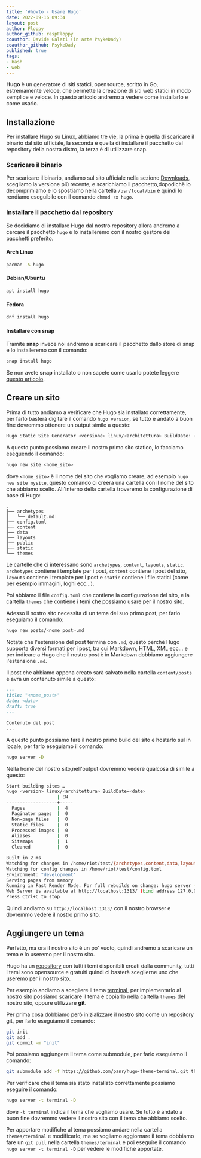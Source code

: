 ```yaml
---
title: '#howto - Usare Hugo' 
date: 2022-09-16 09:34
layout: post 
author: Floppy  
author_github: raspFloppy
coauthor: Davide Galati (in arte PsykeDady) 
coauthor_github: PsykeDady
published: true
tags: 
- bash
- web
---
```


**Hugo** è un generatore di siti statici, opensource, scritto in Go, estremamente veloce, che permette la creazione di siti web statici in modo semplice e veloce. 
In questo articolo andremo a vedere come installarlo e come usarlo.


## Installazione

Per installare Hugo su Linux, abbiamo tre vie, la prima è quella di scaricare il binario dal sito ufficiale, la seconda è quella di installare il pacchetto dal repository della nostra distro, la terza è di utilizzare snap.

### Scaricare il binario

Per scaricare il binario, andiamo sul sito ufficiale nella sezione [Downloads](https://gohugo.io/getting-started/installing/#download-hugo), scegliamo la versione più recente, e scarichiamo il pacchetto,dopodichè lo decomprimiamo e lo spostiamo nella cartella `/usr/local/bin` e quindi lo rendiamo eseguibile con il comando `chmod +x hugo`.


### Installare il pacchetto dal repository

Se decidiamo di installare Hugo dal nostro repository allora andremo a cercare il pacchetto `hugo` e lo installeremo con il nostro gestore dei pacchetti preferito.

#### Arch Linux 

```bash
pacman -S hugo
```

#### Debian/Ubuntu 

```bash
apt install hugo
```

#### Fedora

```bash
dnf install hugo
```


#### Installare con snap

Tramite **snap** invece noi andremo a scaricare il pacchetto dallo store di snap e lo installeremo con il comando:
```bash
snap install hugo
```

Se non avete **snap** installato o non sapete come usarlo potete leggere [questo articolo](https://linuxhub.it/articles/howto-installazione-di-snap/).


## Creare un sito

Prima di tutto andiamo a verificare che Hugo sia installato correttamente, per farlo basterà digitare il comando `hugo version`, se tutto è andato a buon fine dovremmo ottenere un output simile a questo:
```bash
Hugo Static Site Generator <versione> linux/<architettura> BuildDate: <data>
```

A questo punto possiamo creare il nostro primo sito statico, lo facciamo eseguendo il comando:
```bash
hugo new site <nome_sito>
```

dove `<nome_sito>` è il nome del sito che vogliamo creare, ad esempio `hugo new site mysite`, questo comando ci creerà una cartella con il nome del sito che abbiamo scelto.
All'interno della cartella troveremo la configurazione di base di Hugo:
```
.
├── archetypes
│   └── default.md
├── config.toml
├── content
├── data
├── layouts
├── public
├── static
└── themes
```

Le cartelle che ci interessano sono `archetypes`, `content`, `layouts`, `static`.
`archetypes` contiene i template per i post, `content` contiene i post del sito, `layouts` contiene i template per i post e `static` contiene i file statici (come per esempio immagini, loghi ecc...).

Poi abbiamo il file `config.toml` che contiene la configurazione del sito, e la cartella `themes` che contiene i temi che possiamo usare per il nostro sito.

Adesso il nostro sito necessita di un tema del suo primo post, per farlo eseguiamo il comando:
```bash
hugo new posts/<nome_post>.md
```

Notate che l'estensione del post termina con `.md`, questo perché Hugo supporta diversi formati per i post, tra cui Markdown, HTML, XML ecc... e per indicare a Hugo che il nostro post è in Markdown dobbiamo aggiungere l'estensione `.md`.

Il post che abbiamo appena creato sarà salvato nella cartella `content/posts` e avrà un contenuto simile a questo:
```markdown
---
title: "<nome_post>"
date: <data>
draft: true
---

Contenuto del post
...
```

A questo punto possiamo fare il nostro primo build del sito e hostarlo sul in locale, per farlo eseguiamo il comando:
```bash
hugo server -D
```
Nella home del nostro sito,nell'output dovremmo vedere qualcosa di simile a questo:
```bash
Start building sites …
hugo <version> linux/<architettura> BuildDate=<date>
                   | EN
-------------------+-----
  Pages            |  4
  Paginator pages  |  0
  Non-page files   |  0
  Static files     |  0
  Processed images |  0
  Aliases          |  0
  Sitemaps         |  1
  Cleaned          |  0

Built in 2 ms
Watching for changes in /home/riot/test/{archetypes,content,data,layouts,static}
Watching for config changes in /home/riot/test/config.toml
Environment: "development"
Serving pages from memory
Running in Fast Render Mode. For full rebuilds on change: hugo server --disableFastRender
Web Server is available at http://localhost:1313/ (bind address 127.0.0.1)
Press Ctrl+C to stop
```

Quindi andiamo su `http://localhost:1313/` con il nostro browser e dovremmo vedere il nostro primo sito.


## Aggiungere un tema

Perfetto, ma ora il nostro sito è un po' vuoto, quindi andremo a scaricare un tema e lo useremo per il nostro sito.

Hugo ha un [repository](https://themes.gohugo.io/) con tutti i temi disponibili creati dalla community, tutti i temi sono opensource e gratuiti quindi ci basterà sceglierne uno che useremo per il nostro sito.



Per esempio andiamo a scegliere il tema [terminal](https://themes.gohugo.io/themes/hugo-theme-terminal/), per implementarlo al nostro sito possiamo scaricare il tema e copiarlo nella cartella `themes` del nostro sito, oppure utilizzare **git**.

Per prima cosa dobbiamo però inizializzare il nostro sito come un repository git, per farlo eseguiamo il comando:
```bash
git init
git add .
git commit -m "init"
```

Poi possiamo aggiungere il tema come submodule, per farlo eseguiamo il comando:
```bash
git submodule add -f https://github.com/panr/hugo-theme-terminal.git themes/terminal
```

Per verificare che il tema sia stato installato correttamente possiamo eseguire il comando:
```bash
hugo server -t terminal -D
```
dove `-t terminal` indica il tema che vogliamo usare.
Se tutto è andato a buon fine dovremmo vedere il nostro sito con il tema che abbiamo scelto.

Per apportare modifiche al tema possiamo andare nella cartella `themes/terminal` e modificarlo, ma se vogliamo aggiornare il tema dobbiamo fare un `git pull` nella cartella `themes/terminal` e poi eseguire il comando `hugo server -t terminal -D` per vedere le modifiche apportate.







